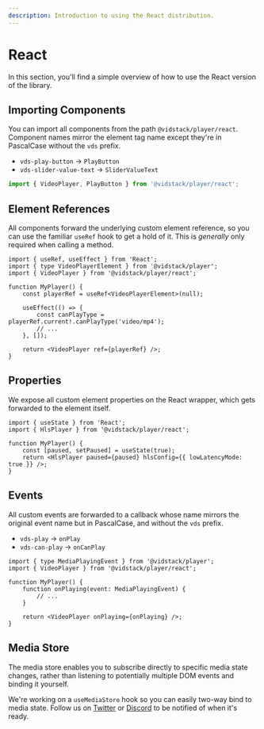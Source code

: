 ```yaml
---
description: Introduction to using the React distribution.
---
```


# React

In this section, you'll find a simple overview of how to use the React version of the library.

## Importing Components

You can import all components from the path `@vidstack/player/react`. Component names mirror
the element tag name except they're in PascalCase without the `vds` prefix.

- `vds-play-button` -> `PlayButton`
- `vds-slider-value-text` -> `SliderValueText`

```js
import { VideoPlayer, PlayButton } from '@vidstack/player/react';
```

## Element References

All components forward the underlying custom element reference, so you can use the familiar
`useRef` hook to get a hold of it. This is _generally_ only required when calling a method.

```tsx
import { useRef, useEffect } from 'React';
import { type VideoPlayerElement } from '@vidstack/player';
import { VideoPlayer } from '@vidstack/player/react';

function MyPlayer() {
	const playerRef = useRef<VideoPlayerElement>(null);

	useEffect(() => {
		const canPlayType = playerRef.current!.canPlayType('video/mp4');
		// ...
	}, []);

	return <VideoPlayer ref={playerRef} />;
}
```

## Properties

We expose all custom element properties on the React wrapper, which gets forwarded to the
element itself.

```tsx
import { useState } from 'React';
import { HlsPlayer } from '@vidstack/player/react';

function MyPlayer() {
	const [paused, setPaused] = useState(true);
	return <HlsPlayer paused={paused} hlsConfig={{ lowLatencyMode: true }} />;
}
```

## Events

All custom events are forwarded to a callback whose name mirrors the original event name but in
PascalCase, and without the `vds` prefix.

- `vds-play` -> `onPlay`
- `vds-can-play` -> `onCanPlay`

```tsx
import { type MediaPlayingEvent } from '@vidstack/player';
import { VideoPlayer } from '@vidstack/player/react';

function MyPlayer() {
	function onPlaying(event: MediaPlayingEvent) {
		// ...
	}

	return <VideoPlayer onPlaying={onPlaying} />;
}
```

## Media Store

The media store enables you to subscribe directly to specific media state changes, rather than
listening to potentially multiple DOM events and binding it yourself.

We're working on a `useMediaStore` hook so you can easily two-way bind to media state. Follow
us on [Twitter](https://twitter.com/vidstackjs?lang=en) or [Discord](https://discord.com/invite/7RGU7wvsu9)
to be notified of when it's ready.
